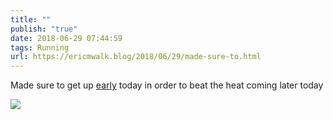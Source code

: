 ```yaml
---
title: ""
publish: "true"
date: 2018-06-29 07:44:59
tags: Running
url: https://ericmwalk.blog/2018/06/29/made-sure-to.html
---
```


Made sure to get up [early](https://www.strava.com/activities/1669447484) today in order to beat the heat coming later today

![](https://ericmwalk.blog/uploads/2022/afa5adb68c.jpg)